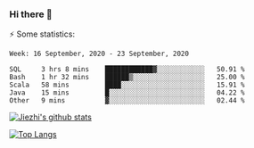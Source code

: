 ### Hi there 👋

⚡ Some statistics:

<!--START_SECTION:waka-->
```text
Week: 16 September, 2020 - 23 September, 2020

SQL     3 hrs 8 mins    ████████████▓░░░░░░░░░░░░   50.91 % 
Bash    1 hr 32 mins    ██████▒░░░░░░░░░░░░░░░░░░   25.00 % 
Scala   58 mins         ████░░░░░░░░░░░░░░░░░░░░░   15.91 % 
Java    15 mins         █░░░░░░░░░░░░░░░░░░░░░░░░   04.22 % 
Other   9 mins          ▓░░░░░░░░░░░░░░░░░░░░░░░░   02.44 % 
```
<!--END_SECTION:waka-->

[![Jiezhi's github stats](https://github-readme-stats.vercel.app/api?username=Jiezhi&show_icons=true)](https://github.com/Jiezhi/github-readme-stats)

[![Top Langs](https://github-readme-stats.vercel.app/api/top-langs/?username=Jiezhi&hide=javascript,html)](https://github.com/Jiezhi/github-readme-stats)
<!--
**Jiezhi/Jiezhi** is a ✨ _special_ ✨ repository because its `README.md` (this file) appears on your GitHub profile.

Here are some ideas to get you started:

- 🔭 I’m currently working on ...
- 🌱 I’m currently learning ...
- 👯 I’m looking to collaborate on ...
- 🤔 I’m looking for help with ...
- 💬 Ask me about ...
- 📫 How to reach me: ...
- 😄 Pronouns: ...
- ⚡ Fun fact: ...
-->

